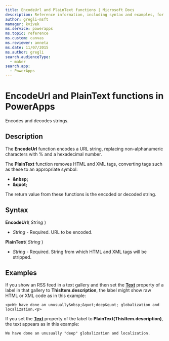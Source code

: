 ```yaml
---
title: EncodeUrl and PlainText functions | Microsoft Docs
description: Reference information, including syntax and examples, for the EncodeUrl and PlainText functions in PowerApps
author: gregli-msft
manager: kvivek
ms.service: powerapps
ms.topic: reference
ms.custom: canvas
ms.reviewer: anneta
ms.date: 11/07/2015
ms.author: gregli
search.audienceType: 
  - maker
search.app: 
  - PowerApps
---
```

# EncodeUrl and PlainText functions in PowerApps
Encodes and decodes strings.

## Description
The **EncodeUrl** function encodes a URL string, replacing non-alphanumeric characters with % and a hexadecimal number.  

The **PlainText** function removes HTML and XML tags, converting tags such as these to an appropriate symbol:

* **&amp;nbsp;**
* **&amp;quot;**

The return value from these functions is the encoded or decoded string.   

## Syntax
**EncodeUrl**( *String* )

* *String* - Required.  URL to be encoded.

**PlainText**( *String* )

* *String* - Required. String from which HTML and XML tags will be stripped.

## Examples
If you show an RSS feed in a text gallery and then set the **[Text](../controls/properties-core.md)** property of a label in that gallery to **ThisItem.description**, the label might show raw HTML or XML code as in this example:

    <p>We have done an unusually&nbsp;&quot;deep&quot; globalization and localization.<p>

If you set the **[Text](../controls/properties-core.md)** property of the label to **PlainText(ThisItem.description)**, the text appears as in this example:

    We have done an unusually "deep" globalization and localization.
